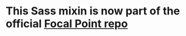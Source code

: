 # This Sass mixin is now part of the official [Focal Point repo](https://github.com/adamdbradley/focal-point)